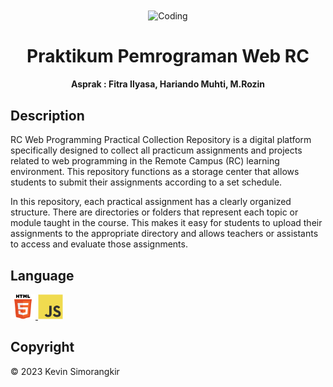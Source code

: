 <div align="center">
<img align="center" alt="Coding" width="400" src="https://miro.medium.com/v2/resize:fit:679/1*mB6YLIGqIk1hTzU6Fb12zQ.gif">
<h1> Praktikum Pemrograman Web RC </h1>
<h4> Asprak : Fitra Ilyasa, Hariando Muhti, M.Rozin </h4>
</div>

## Description
RC Web Programming Practical Collection Repository is a digital platform specifically designed to collect all practicum assignments and projects related to web programming in the Remote Campus (RC) learning environment. This repository functions as a storage center that allows students to submit their assignments according to a set schedule.

In this repository, each practical assignment has a clearly organized structure. There are directories or folders that represent each topic or module taught in the course. This makes it easy for students to upload their assignments to the appropriate directory and allows teachers or assistants to access and evaluate those assignments.

## Language
<p><a href="https://www.w3.org/html/" target="_blank" rel="noreferrer"> <img src="https://raw.githubusercontent.com/devicons/devicon/master/icons/html5/html5-original-wordmark.svg" alt="html5" width="40" height="40"/> </a> <a href="https://developer.mozilla.org/en-US/docs/Web/JavaScript" target="_blank" rel="noreferrer"> <img src="https://raw.githubusercontent.com/devicons/devicon/master/icons/javascript/javascript-original.svg" alt="javascript" width="40" height="40"/> </a></p>


## Copyright
© 2023 Kevin Simorangkir
